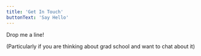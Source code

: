 ```yaml
---
title: 'Get In Touch'
buttonText: 'Say Hello'
---
```


Drop me a line!

(Particularly if you are thinking about grad school and want to chat about it)
